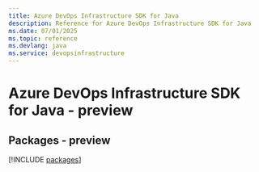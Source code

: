 ```yaml
---
title: Azure DevOps Infrastructure SDK for Java
description: Reference for Azure DevOps Infrastructure SDK for Java
ms.date: 07/01/2025
ms.topic: reference
ms.devlang: java
ms.service: devopsinfrastructure
---
```

# Azure DevOps Infrastructure SDK for Java - preview
## Packages - preview
[!INCLUDE [packages](devops-infrastructure-index.md)]